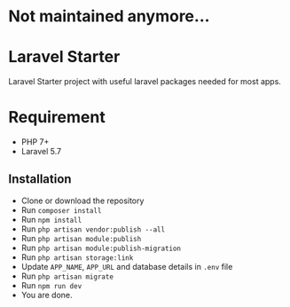 # Not maintained anymore...

# Laravel Starter

Laravel Starter project with useful laravel packages needed for most apps.

# Requirement

- PHP 7+
- Laravel 5.7

## Installation ##

- Clone or download the repository
- Run `composer install`
- Run `npm install`
- Run `php artisan vendor:publish --all`
- Run `php artisan module:publish`
- Run `php artisan module:publish-migration`
- Run `php artisan storage:link`
- Update `APP_NAME`, `APP_URL` and database details in `.env` file
- Run `php artisan migrate`
- Run `npm run dev`
- You are done.
